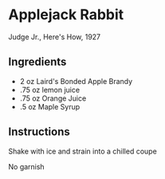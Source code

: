 # Applejack Rabbit
Judge Jr., Here's How, 1927

## Ingredients

 - 2 oz Laird's Bonded Apple Brandy
 - .75 oz lemon juice
 - .75 oz Orange Juice
 - .5 oz Maple Syrup

## Instructions

Shake with ice and strain into a chilled coupe

No garnish
